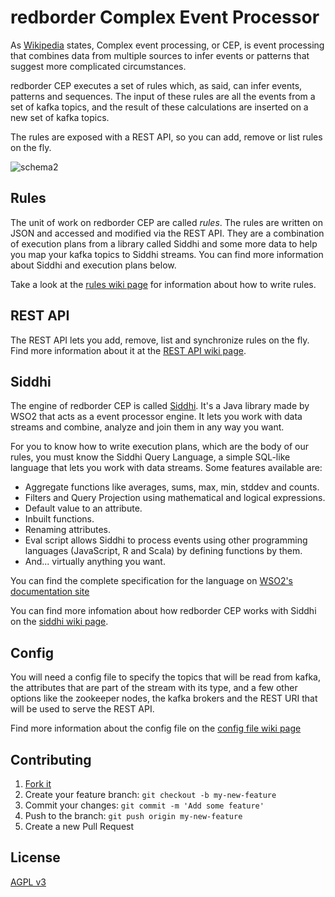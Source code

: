 # redborder Complex Event Processor

As [Wikipedia](https://en.wikipedia.org/wiki/Complex_event_processing) states, Complex event processing, or CEP, is
event processing that combines data from multiple sources to infer events or patterns that suggest more complicated
circumstances.

redborder CEP executes a set of rules which, as said, can infer events, patterns and sequences.
The input of these rules are all the events from a set of kafka topics, and the result of these calculations are inserted on a new set of kafka topics.

The rules are exposed with a REST API, so you can add, remove or list rules on the fly.

![schema2](https://cloud.githubusercontent.com/assets/474728/8697787/4542fdf2-2af8-11e5-9148-e989dbfa0429.jpg)

## Rules

The unit of work on redborder CEP are called _rules_. The rules are written on JSON and accessed and modified via the REST API. They are a combination of execution plans from a library called Siddhi and some more data to help you map your kafka topics to Siddhi streams. You can find more information about Siddhi and execution plans below.

Take a look at the [rules wiki page](https://github.com/redBorder/cep/wiki/Rules) for information about how to write rules.

## REST API

The REST API lets you add, remove, list and synchronize rules on the fly. Find more information about it at the [REST API wiki page](https://github.com/redBorder/cep/wiki/Rest-API).

## Siddhi

The engine of redborder CEP is called [Siddhi](https://github.com/wso2/siddhi). It's a Java library made by WSO2 that acts as a event processor engine. It lets you work with data streams and combine, analyze and join them in any way you want.

For you to know how to write execution plans, which are the body of our rules, you must know the Siddhi Query Language, a simple SQL-like language that lets you work with data streams.
Some features available are:
* Aggregate functions like averages, sums, max, min, stddev and counts.
* Filters and Query Projection using mathematical and logical expressions.
* Default value to an attribute.
* Inbuilt functions.
* Renaming attributes.
* Eval script allows Siddhi to process events using other programming languages (JavaScript, R and Scala) by defining functions by them.
* And... virtually anything you want.

You can find the complete specification for the language on [WSO2's documentation site](https://docs.wso2.com/display/CEP410/SiddhiQL+Guide+3.0)

You can find more infomation about how redborder CEP works with Siddhi on the [siddhi wiki page](https://github.com/redBorder/cep/wiki/Siddhi).

## Config

You will need a config file to specify the topics that will be read from kafka, the attributes that are part of the stream with its type, and a few other options like the zookeeper nodes, the kafka brokers and the REST URI that will be used to serve the REST API.

Find more information about the config file on the [config file wiki page](https://github.com/redBorder/cep/wiki/Config-File)

## Contributing

1. [Fork it](https://github.com/redborder/cep/fork)
2. Create your feature branch: `git checkout -b my-new-feature`
3. Commit your changes: `git commit -m 'Add some feature'`
4. Push to the branch: `git push origin my-new-feature`
5. Create a new Pull Request

## License

[AGPL v3](http://www.gnu.org/licenses/agpl-3.0.html)
